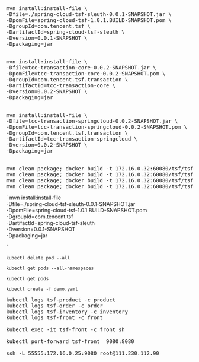 
<pre>

mvn install:install-file \
-Dfile=./spring-cloud-tsf-sleuth-0.0.1-SNAPSHOT.jar \
-DpomFile=spring-cloud-tsf-1.0.1.BUILD-SNAPSHOT.pom \
-DgroupId=com.tencent.tsf \
-DartifactId=spring-cloud-tsf-sleuth \
-Dversion=0.0.1-SNAPSHOT \
-Dpackaging=jar


mvn install:install-file \
-Dfile=tcc-transaction-core-0.0.2-SNAPSHOT.jar \
-DpomFile=tcc-transaction-core-0.0.2-SNAPSHOT.pom \
-DgroupId=com.tencent.tsf.transaction \
-DartifactId=tcc-transaction-core \
-Dversion=0.0.2-SNAPSHOT \
-Dpackaging=jar


mvn install:install-file \
-Dfile=tcc-transaction-springcloud-0.0.2-SNAPSHOT.jar \
-DpomFile=tcc-transaction-springcloud-0.0.2-SNAPSHOT.pom \
-DgroupId=com.tencent.tsf.transaction \
-DartifactId=tcc-transaction-springcloud \
-Dversion=0.0.2-SNAPSHOT \
-Dpackaging=jar


mvn clean package; docker build -t 172.16.0.32:60080/tsf/tsf-product .; docker push 172.16.0.32:60080/tsf/tsf-product
mvn clean package; docker build -t 172.16.0.32:60080/tsf/tsf-order .; docker push 172.16.0.32:60080/tsf/tsf-order
mvn clean package; docker build -t 172.16.0.32:60080/tsf/tsf-inventory .; docker push 172.16.0.32:60080/tsf/tsf-inventory
mvn clean package; docker build -t 172.16.0.32:60080/tsf/tsf-front .; docker push 172.16.0.32:60080/tsf/tsf-front
</pre>

`
mvn install:install-file \
-Dfile=./spring-cloud-tsf-sleuth-0.0.1-SNAPSHOT.jar \
-DpomFile=spring-cloud-tsf-1.0.1.BUILD-SNAPSHOT.pom \
-DgroupId=com.tencent.tsf \
-DartifactId=spring-cloud-tsf-sleuth \
-Dversion=0.0.1-SNAPSHOT \
-Dpackaging=jar

`

`
kubectl delete pod --all
`

`kubectl get pods --all-namespaces`

`kubectl get pods`

`kubectl create -f demo.yaml`

<pre>
kubectl logs tsf-product -c product
kubectl logs tsf-order -c order 
kubectl logs tsf-inventory -c inventory
kubectl logs tsf-front -c front

kubectl exec -it tsf-front -c front sh

kubectl port-forward tsf-front  9080:8080

ssh -L 55555:172.16.0.25:9080 root@111.230.112.90

</pre>






